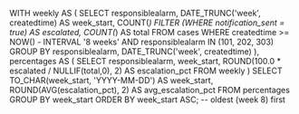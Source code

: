 
WITH weekly AS (
    SELECT
        responsiblealarm,
        DATE_TRUNC('week', createdtime) AS week_start,
        COUNT(*) FILTER (WHERE notification_sent = true) AS escalated,
        COUNT(*) AS total
    FROM cases
    WHERE createdtime >= NOW() - INTERVAL '8 weeks'
      AND responsiblealarm IN (101, 202, 303)
    GROUP BY responsiblealarm, DATE_TRUNC('week', createdtime)
),
percentages AS (
    SELECT
        responsiblealarm,
        week_start,
        ROUND(100.0 * escalated / NULLIF(total,0), 2) AS escalation_pct
    FROM weekly
)
SELECT
    TO_CHAR(week_start, 'YYYY-MM-DD') AS week_start,
    ROUND(AVG(escalation_pct), 2) AS avg_escalation_pct
FROM percentages
GROUP BY week_start
ORDER BY week_start ASC;   -- oldest (week 8) first
